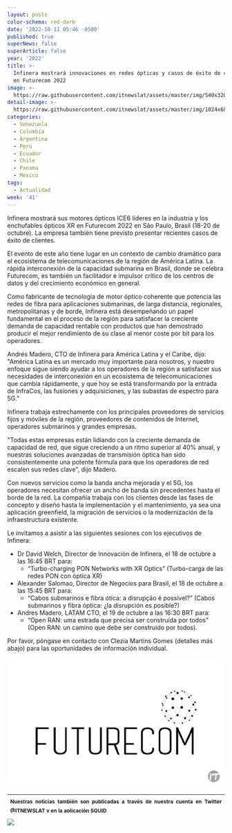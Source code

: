 ```yaml
---
layout: posts
color-schema: red-dark
date: '2022-10-11 05:46 -0500'
published: true
superNews: false
superArticle: false
year: '2022'
title: >-
  Infinera mostrará innovaciones en redes ópticas y casos de éxito de clientes
  en Futurecom 2022
image: >-
  https://raw.githubusercontent.com/itnewslat/assets/master/img/540x320/futurecom-p.jpg
detail-image: >-
  https://raw.githubusercontent.com/itnewslat/assets/master/img/1024x680/futurecom-g.jpg
categories:
  - Venezuela
  - Colombia
  - Argentina
  - Perú
  - Ecuador
  - Chile
  - Panama
  - Mexico
tags:
  - Actualidad
week: '41'
---
```

Infinera mostrará sus motores ópticos ICE6 líderes en la industria y los enchufables ópticos XR en Futurecom 2022 en São Paulo, Brasil (18-20 de octubre). La empresa también tiene previsto presentar recientes casos de éxito de clientes.

El evento de este año tiene lugar en un contexto de cambio dramático para el ecosistema de telecomunicaciones de la región de América Latina. La rápida interconexión de la capacidad submarina en Brasil, donde se celebra Futurecom, es también un facilitador e impulsor crítico de los centros de datos y del crecimiento económico en general.

Como fabricante de tecnología de motor óptico coherente que potencia las redes de fibra para aplicaciones submarinas, de larga distancia, regionales, metropolitanas y de borde, Infinera está desempeñando un papel fundamental en el proceso de la región para satisfacer la creciente demanda de capacidad rentable con productos que han demostrado producir el mejor rendimiento de su clase al menor coste por bit para los operadores.

Andrés Madero, CTO de Infinera para América Latina y el Caribe, dijo: "América Latina es un mercado muy importante para nosotros, y nuestro enfoque sigue siendo ayudar a los operadores de la región a satisfacer sus necesidades de interconexión en un ecosistema de telecomunicaciones que cambia rápidamente, y que hoy se está transformando por la entrada de InfraCos, las fusiones y adquisiciones, y las subastas de espectro para 5G."

Infinera trabaja estrechamente con los principales proveedores de servicios fijos y móviles de la región, proveedores de contenidos de Internet, operadores submarinos y grandes empresas.

"Todas estas empresas están lidiando con la creciente demanda de capacidad de red, que sigue creciendo a un ritmo superior al 40% anual, y nuestras soluciones avanzadas de transmisión óptica han sido consistentemente una potente fórmula para que los operadores de red escalen sus redes clave", dijo Madero.

Con nuevos servicios como la banda ancha mejorada y el 5G, los operadores necesitan ofrecer un ancho de banda sin precedentes hasta el borde de la red. La compañía trabaja con los clientes desde las fases de concepto y diseño hasta la implementación y el mantenimiento, ya sea una aplicación greenfield, la migración de servicios o la modernización de la infraestructura existente.

Le invitamos a asistir a las siguientes sesiones con los ejecutivos de Infinera:

- Dr David Welch, Director de Innovación de Infinera, el 18 de octubre a las 16:45 BRT para: 
	- “Turbo-charging PON Networks with XR Optics” (Turbo-carga de las redes PON con óptica XR)
- Alexander Salomao, Director de Negocios para Brasil, el 18 de octubre a las 15:45 BRT para: 
	- “Cabos submarinos e fibra ótica: a disrupção é possível?” (Cabos submarinos y fibra óptica: ¿la disrupción es posible?)
- Andres Madero, LATAM CTO, el 19 de octubre a las 16:30 BRT para: 
	- “Open RAN: uma estrada que precisa ser construída por todos” (Open RAN: un camino que debe ser construido por todos).
 
Por favor, póngase en contacto con Clezia Martins Gomes (detalles más abajo) para las oportunidades de información individual.

![](https://raw.githubusercontent.com/itnewslat/assets/master/img/540x320/futurecom-p.jpg)

<table style="height: 42px;" width="569">
<tbody>
<tr>
<td style="text-align: justify;"><sub><strong>Nuestras noticias también son publicadas a través de nuestra cuenta en Twitter <a href="https://twitter.com/itnewslat?lang=es">@ITNEWSLAT</a> y en la aplicación <a href="https://squidapp.co/en/">SQUID</a></strong></sub></td>
</tr>
</tbody>
</table>

<img src="https://tracker.metricool.com/c3po.jpg?hash=56f88a41e39ab42c063cc51676587a04"/>


